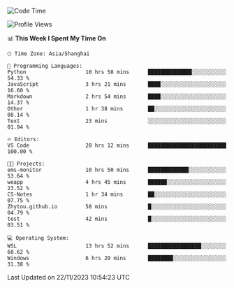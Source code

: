 <!--START_SECTION:waka-->
![Code Time](http://img.shields.io/badge/Code%20Time-1%2C392%20hrs%2041%20mins-blue)

![Profile Views](http://img.shields.io/badge/Profile%20Views-0-blue)

📊 **This Week I Spent My Time On** 

```text
🕑︎ Time Zone: Asia/Shanghai

💬 Programming Languages: 
Python                   10 hrs 58 mins      ██████████████░░░░░░░░░░░   54.33 % 
JavaScript               3 hrs 21 mins       ████░░░░░░░░░░░░░░░░░░░░░   16.60 % 
Markdown                 2 hrs 54 mins       ████░░░░░░░░░░░░░░░░░░░░░   14.37 % 
Other                    1 hr 38 mins        ██░░░░░░░░░░░░░░░░░░░░░░░   08.14 % 
Text                     23 mins             ░░░░░░░░░░░░░░░░░░░░░░░░░   01.94 % 

🔥 Editors: 
VS Code                  20 hrs 12 mins      █████████████████████████   100.00 % 

🐱‍💻 Projects: 
ems-monitor              10 hrs 50 mins      █████████████░░░░░░░░░░░░   53.64 % 
weapp                    4 hrs 45 mins       ██████░░░░░░░░░░░░░░░░░░░   23.52 % 
CS-Notes                 1 hr 34 mins        ██░░░░░░░░░░░░░░░░░░░░░░░   07.75 % 
Zhytou.github.io         58 mins             █░░░░░░░░░░░░░░░░░░░░░░░░   04.79 % 
test                     42 mins             █░░░░░░░░░░░░░░░░░░░░░░░░   03.51 % 

💻 Operating System: 
WSL                      13 hrs 52 mins      █████████████████░░░░░░░░   68.62 % 
Windows                  6 hrs 20 mins       ████████░░░░░░░░░░░░░░░░░   31.38 % 
```


 Last Updated on 22/11/2023 10:54:23 UTC
<!--END_SECTION:waka-->